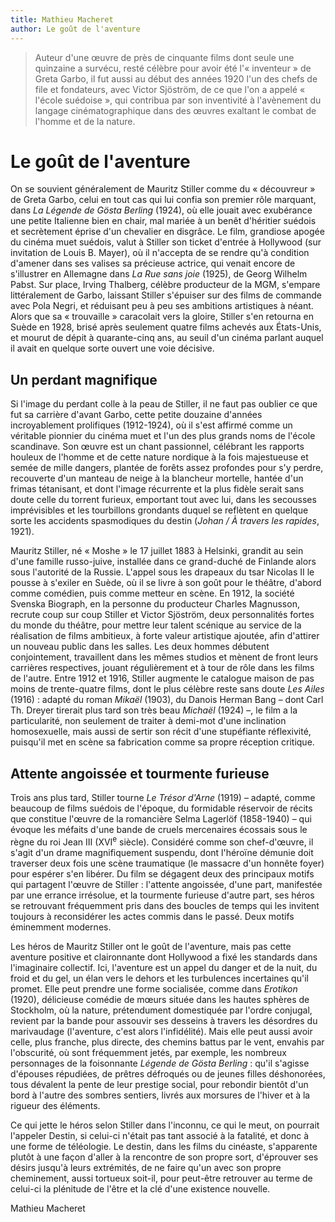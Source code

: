 ```yaml
---
title: Mathieu Macheret
author: Le goût de l'aventure
---
```


> Auteur d'une œuvre de près de cinquante films dont seule une quinzaine a survécu, resté célèbre pour avoir été l'« inventeur » de Greta Garbo, il fut aussi au début des années 1920 l'un des chefs de file et fondateurs, avec Victor Sjöström, de ce que l'on a appelé « l'école suédoise », qui contribua par son inventivité à l'avènement du langage cinématographique dans des œuvres exaltant le combat de l'homme et de la nature.

# Le goût de l'aventure

On se souvient généralement de Mauritz Stiller comme du « découvreur » de Greta Garbo, celui en tout cas qui lui confia son premier rôle marquant, dans _La Légende de Gösta Berling_ (1924), où elle jouait avec exubérance une petite Italienne bien en chair, mal mariée à un benêt d'héritier suédois et secrètement éprise d'un chevalier en disgrâce. Le film, grandiose apogée du cinéma muet suédois, valut à Stiller son ticket d'entrée à Hollywood (sur invitation de Louis B. Mayer), où il n'accepta de se rendre qu'à condition d'amener dans ses valises sa précieuse actrice, qui venait encore de s'illustrer en Allemagne dans _La Rue sans joie_ (1925), de Georg Wilhelm Pabst. Sur place, Irving Thalberg, célèbre producteur de la MGM, s'empare littéralement de Garbo, laissant Stiller s'épuiser sur des films de commande avec Pola Negri, et réduisant peu à peu ses ambitions artistiques à néant. Alors que sa « trouvaille » caracolait vers la gloire, Stiller s'en retourna en Suède en 1928, brisé après seulement quatre films achevés aux États-Unis, et mourut de dépit à quarante-cinq ans, au seuil d'un cinéma parlant auquel il avait en quelque sorte ouvert une voie décisive.

## Un perdant magnifique

Si l'image du perdant colle à la peau de Stiller, il ne faut pas oublier ce que fut sa carrière d'avant Garbo, cette petite douzaine d'années incroyablement prolifiques (1912-1924), où il s'est affirmé comme un véritable pionnier du cinéma muet et l'un des plus grands noms de l'école scandinave. Son œuvre est un chant passionnel, célébrant les rapports houleux de l'homme et de cette nature nordique à la fois majestueuse et semée de mille dangers, plantée de forêts assez profondes pour s'y perdre, recouverte d'un manteau de neige à la blancheur mortelle, hantée d'un frimas tétanisant, et dont l'image récurrente et la plus fidèle serait sans doute celle du torrent furieux, emportant tout avec lui, dans les secousses imprévisibles et les tourbillons grondants duquel se reflètent en quelque sorte les accidents spasmodiques du destin (_Johan / À travers les rapides_, 1921).

Mauritz Stiller, né « Moshe » le 17 juillet 1883 à Helsinki, grandit au sein d'une famille russo-juive, installée dans ce grand-duché de Finlande alors sous l'autorité de la Russie. L'appel sous les drapeaux du tsar Nicolas II le pousse à s'exiler en Suède, où il se livre à son goût pour le théâtre, d'abord comme comédien, puis comme metteur en scène. En 1912, la société Svenska Biograph, en la personne du producteur Charles Magnusson, recrute coup sur coup Stiller et Victor Sjöström, deux personnalités fortes du monde du théâtre, pour mettre leur talent scénique au service de la réalisation de films ambitieux, à forte valeur artistique ajoutée, afin d'attirer un nouveau public dans les salles. Les deux hommes débutent conjointement, travaillent dans les mêmes studios et mènent de front leurs carrières respectives, jouant régulièrement et à tour de rôle dans les films de l'autre. Entre 1912 et 1916, Stiller augmente le catalogue maison de pas moins de trente-quatre films, dont le plus célèbre reste sans doute _Les Ailes_ (1916) : adapté du roman _Mikaël_ (1903), du Danois Herman Bang – dont Carl Th. Dreyer tirerait plus tard son très beau _Michaël_ (1924) –, le film a la particularité, non seulement de traiter à demi-mot d'une inclination homosexuelle, mais aussi de sertir son récit d'une stupéfiante réflexivité, puisqu'il met en scène sa fabrication comme sa propre réception critique.

## Attente angoissée et tourmente furieuse

Trois ans plus tard, Stiller tourne _Le Trésor d'Arne_ (1919) – adapté, comme beaucoup de films suédois de l'époque, du formidable réservoir de récits que constitue l'œuvre de la romancière Selma Lagerlöf (1858-1940) – qui évoque les méfaits d'une bande de cruels mercenaires écossais sous le règne du roi Jean III (XVI<sup>e</sup> siècle). Considéré comme son chef-d'œuvre, il s'agit d'un drame magnifiquement suspendu, dont l'héroïne démunie doit traverser deux fois une scène traumatique (le massacre d'un honnête foyer) pour espérer s'en libérer. Du film se dégagent deux des principaux motifs qui partagent l'œuvre de Stiller : l'attente angoissée, d'une part, manifestée par une errance irrésolue, et la tourmente furieuse d'autre part, ses héros se retrouvant fréquemment pris dans des boucles de temps qui les invitent toujours à reconsidérer les actes commis dans le passé. Deux motifs éminemment modernes.

Les héros de Mauritz Stiller ont le goût de l'aventure, mais pas cette aventure positive et claironnante dont Hollywood a fixé les standards dans l'imaginaire collectif. Ici, l'aventure est un appel du danger et de la nuit, du froid et du gel, un élan vers le dehors et les turbulences incertaines qu'il promet. Elle peut prendre une forme socialisée, comme dans _Erotikon_ (1920), délicieuse comédie de mœurs située dans les hautes sphères de Stockholm, où la nature, prétendument domestiquée par l'ordre conjugal, revient par la bande pour assouvir ses desseins à travers les désordres du marivaudage (l'aventure, c'est alors l'infidélité). Mais elle peut aussi avoir celle, plus franche, plus directe, des chemins battus par le vent, envahis par l'obscurité, où sont fréquemment jetés, par exemple, les nombreux personnages de la foisonnante _Légende de Gösta Berling_ : qu'il s'agisse d'épouses répudiées, de prêtres défroqués ou de jeunes filles déshonorées, tous dévalent la pente de leur prestige social, pour rebondir bientôt d'un bord à l'autre des sombres sentiers, livrés aux morsures de l'hiver et à la rigueur des éléments.

Ce qui jette le héros selon Stiller dans l'inconnu, ce qui le meut, on pourrait l'appeler Destin, si celui-ci n'était pas tant associé à la fatalité, et donc à une forme de téléologie. Le destin, dans les films du cinéaste, s'apparente plutôt à une façon d'aller à la rencontre de son propre sort, d'éprouver ses désirs jusqu'à leurs extrémités, de ne faire qu'un avec son propre cheminement, aussi tortueux soit-il, pour peut-être retrouver au terme de celui-ci la plénitude de l'être et la clé d'une existence nouvelle.

Mathieu Macheret
